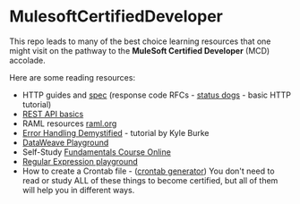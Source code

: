 # MulesoftCertifiedDeveloper

This repo leads to many of the best choice learning resources that one might visit on the pathway to the **MuleSoft Certified Developer** (MCD) accolade.

Here are some reading resources:

- HTTP guides and [spec](https://www.rfc-editor.org/rfc/rfc9112.html) (response code RFCs - [status dogs](https://httpstatusdogs.com/) - basic HTTP tutorial)
- [REST API basics](https://restfulapi.net/)
- RAML resources [raml.org](https://raml.org)
- [Error Handling Demystified](https://blogs.mulesoft.com/dev-guides/how-to-tutorials/mule4-error-handling/) - tutorial by Kyle Burke
- [DataWeave Playground](https://dataweave.mulesoft.com/learn/playground)
- Self-Study [Fundamentals Course Online](https://trailhead.salesforce.com/users/strailhead/trailmixes/getting-started-with-anypoint-platform-dex-401)
- [Regular Expression playground](https://regex101.com/)
- How to create a Crontab file - ([crontab generator](http://www.crontabgenerator.com/))
You don't need to read or study ALL of these things to become certified, but all of them will help you in different ways.
